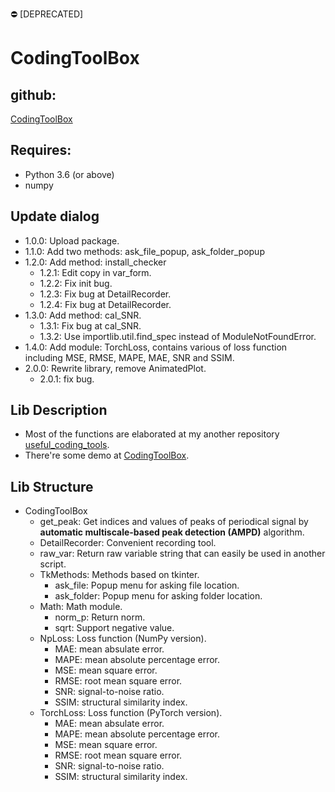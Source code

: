 :no_entry: [DEPRECATED]
# CodingToolBox

## github:
[CodingToolBox](https://github.com/kent010341/CodingToolBox)

## Requires:
* Python 3.6 (or above)
* numpy

## Update dialog
* 1.0.0: Upload package.
* 1.1.0: Add two methods: ask_file_popup, ask_folder_popup
* 1.2.0: Add method: install_checker
  * 1.2.1: Edit copy in var_form.
  * 1.2.2: Fix init bug.
  * 1.2.3: Fix bug at DetailRecorder.
  * 1.2.4: Fix bug at DetailRecorder.
* 1.3.0: Add method: cal_SNR.
  * 1.3.1: Fix bug at cal_SNR.
  * 1.3.2: Use importlib.util.find_spec instead of ModuleNotFoundError. 
* 1.4.0: Add module: TorchLoss, contains various of loss function including MSE, RMSE, MAPE, MAE, SNR and SSIM.
* 2.0.0: Rewrite library, remove AnimatedPlot.
  * 2.0.1: fix bug.

## Lib Description
* Most of the functions are elaborated at my another repository [useful_coding_tools](https://github.com/kent010341/useful_coding_tools). 
* There're some demo at [CodingToolBox](https://github.com/kent010341/CodingToolBox).

## Lib Structure
* CodingToolBox
  * get_peak: Get indices and values of peaks of periodical signal by **automatic multiscale-based peak detection (AMPD)** algorithm.
  * DetailRecorder: Convenient recording tool.
  * raw_var: Return raw variable string that can easily be used in another script.
  * TkMethods: Methods based on tkinter.
    * ask_file: Popup menu for asking file location.
    * ask_folder: Popup menu for asking folder location.
  * Math: Math module.
    * norm_p: Return norm.
    * sqrt: Support negative value.
  * NpLoss: Loss function (NumPy version).
    * MAE: mean absulate error.
    * MAPE: mean absolute percentage error.
    * MSE: mean square error.
    * RMSE: root mean square error.
    * SNR: signal-to-noise ratio.
    * SSIM: structural similarity index.
  * TorchLoss: Loss function (PyTorch version).
    * MAE: mean absulate error.
    * MAPE: mean absolute percentage error.
    * MSE: mean square error.
    * RMSE: root mean square error.
    * SNR: signal-to-noise ratio.
    * SSIM: structural similarity index.
